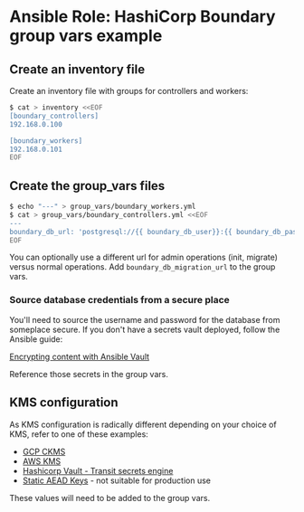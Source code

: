 # Ansible Role: HashiCorp Boundary group vars example

## Create an inventory file

Create an inventory file with groups for controllers and workers:

```bash
$ cat > inventory <<EOF
[boundary_controllers]
192.168.0.100

[boundary_workers]
192.168.0.101
EOF
```

## Create the group_vars files

```bash
$ echo "---" > group_vars/boundary_workers.yml
$ cat > group_vars/boundary_controllers.yml <<EOF
---
boundary_db_url: 'postgresql://{{ boundary_db_user}}:{{ boundary_db_pass }}@pgsql.example.com:5432/boundary'
EOF
```

You can optionally use a different url for admin operations (init, migrate) versus normal operations.
Add `boundary_db_migration_url` to the group vars.

### Source database credentials from a secure place

You'll need to source the username and password for the database from someplace secure.
If you don't have a secrets vault deployed, follow the Ansible guide:

[Encrypting content with Ansible Vault](https://docs.ansible.com/ansible/latest/user_guide/vault.html)

Reference those secrets in the group vars.

## KMS configuration

As KMS configuration is radically different depending on your choice of KMS, refer to one of these examples:

- [GCP CKMS](kms_gcp.md)
- [AWS KMS](kms_aws.md)
- [Hashicorp Vault - Transit secrets engine](kms_transit.md)
- [Static AEAD Keys](kms_aead.md) - not suitable for production use

These values will need to be added to the group vars.
